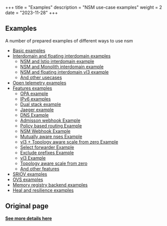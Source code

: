 +++
title = "Examples"
description = "NSM use-case examples"
weight = 2
date = "2023-11-28"
+++

## Examples
A number of prepared examples of different ways to use nsm

* [Basic examples](https://github.com/networkservicemesh/deployments-k8s/tree/release/vv1.14.0/examples/basic) 
* [Interdomain and floating interdomain examples](https://github.com/networkservicemesh/deployments-k8s/tree/release/vv1.14.0/examples/multicluster)
    * [NSM and Istio interdomain example](https://github.com/networkservicemesh/deployments-k8s/tree/release/vv1.14.0/examples/interdomain/nsm_istio_booking/)
    * [NSM and Monolith interdomain example](https://github.com/networkservicemesh/deployments-k8s/tree/release/vv1.14.0/examples/k8s_monolith/)
    * [NSM and floating interdomain vl3 example](https://github.com/networkservicemesh/deployments-k8s/tree/release/vv1.14.0/examples/multicluster/usecases/floating_vl3-basic/)
    * [And other usecases](https://github.com/networkservicemesh/deployments-k8s/tree/release/vv1.14.0/examples/multicluster/usecases/)
* [Open telemetry examples](https://github.com/networkservicemesh/deployments-k8s/tree/release/vv1.14.0/examples/observability/)
* [Features examples](https://github.com/networkservicemesh/deployments-k8s/tree/release/vv1.14.0/examples/features)
    * [OPA example](https://github.com/networkservicemesh/deployments-k8s/tree/release/vv1.14.0/examples/features/opa)
    * [IPv6 examples](https://github.com/networkservicemesh/deployments-k8s/tree/release/vv1.14.0/examples/features/ipv6)
    * [Dual stack example](https://github.com/networkservicemesh/deployments-k8s/tree/release/vv1.14.0/examples/features/dual-stack)
    * [Jaeger example](https://github.com/networkservicemesh/deployments-k8s/tree/release/vv1.14.0/examples/features/jaeger)
    * [DNS Example](https://github.com/networkservicemesh/deployments-k8s/tree/release/vv1.14.0/examples/features/dns)
    * [Admisson webhook Example](https://github.com/networkservicemesh/deployments-k8s/tree/release/vv1.14.0/examples/features/webhook)
    * [Policy based routing Example](https://github.com/networkservicemesh/deployments-k8s/tree/release/vv1.14.0/examples/features/policy-based-routing/)
    * [NSM Webhook Example](https://github.com/networkservicemesh/deployments-k8s/tree/release/vv1.14.0/examples/features/webhook)
    * [Mutually aware nses Example](https://github.com/networkservicemesh/deployments-k8s/tree/release/vv1.14.0/examples/features/mutually-aware-nses/)
    * [vl3 + Topology aware scale from zero Example](https://github.com/networkservicemesh/deployments-k8s/tree/release/vv1.14.0/examples/features/vl3-scale-from-zero/)     
    * [Select forwarder Example](https://github.com/networkservicemesh/deployments-k8s/tree/release/vv1.14.0/examples/features/select-forwarder/) 
    * [Exclude prefixes Example](https://github.com/networkservicemesh/deployments-k8s/tree/release/vv1.14.0/examples/features/exclude-prefixes/)       
    * [vl3 Example](https://github.com/networkservicemesh/deployments-k8s/tree/release/vv1.14.0/examples/features/vl3-basic/)
    * [Topology aware scale from zero](https://github.com/networkservicemesh/deployments-k8s/tree/release/vv1.14.0/examples/features/scale-from-zero)
    * [And other features](https://github.com/networkservicemesh/deployments-k8s/tree/release/vv1.14.0/examples/features)
* [SRIOV examples](https://github.com/networkservicemesh/deployments-k8s/tree/release/vv1.14.0/examples/sriov)
* [OVS examples](https://github.com/networkservicemesh/deployments-k8s/tree/release/vv1.14.0/examples/ovs)
* [Memory registry backend examples](https://github.com/networkservicemesh/deployments-k8s/tree/release/vv1.14.0/examples/memory)
* [Heal and resilience examples](https://github.com/networkservicemesh/deployments-k8s/tree/release/vv1.14.0/examples/heal)

## Original page
[**See more details here**](https://github.com/networkservicemesh/deployments-k8s/tree/release/vv1.14.0/README.md)
